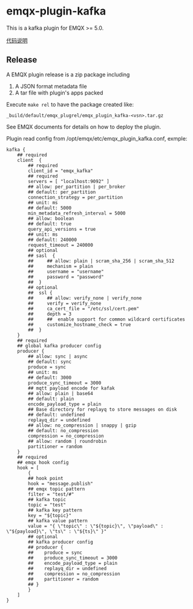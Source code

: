 # emqx-plugin-kafka

This is a kafka plugin for EMQX >= 5.0.

[代码说明](./code.md)

## Release

A EMQX plugin release is a zip package including

1. A JSON format metadata file
2. A tar file with plugin's apps packed

Execute `make rel` to have the package created like:

```
_build/default/emqx_plugrel/emqx_plugin_kafka-<vsn>.tar.gz
```
See EMQX documents for details on how to deploy the plugin.

Plugin read config from /opt/emqx/etc/emqx_plugin_kafka.conf, exmple:

>   
    kafka {
        ## required
        client  {
            ## required
            client_id = "emqx_kafka"
            ## required
            servers = [ "localhost:9092" ]
            ## allow: per_partition | per_broker
            ## default: per_partition
            connection_strategy = per_partition
            ## unit: ms
            ## default: 5000
            min_metadata_refresh_interval = 5000
            ## allow: boolean
            ## default: true
            query_api_versions = true
            ## unit: ms
            ## default: 240000
            request_timeout = 240000
            ## optional
            ## sasl  { 
            ##     ## allow: plain | scram_sha_256 | scram_sha_512
            ##     mechanism = plain
            ##     username = "username"
            ##     password = "password"
            ##  }
            ## optional
            ##  ssl {
            ##     ## allow: verify_none | verify_none
            ##     verify = verify_none
            ##     ca_cert_file = "/etc/ssl/cert.pem"
            ##     depth = 3
            ##     ##  enable support for common wildcard certificates
            ##     customize_hostname_check = true
            ##  }
        }
        ## required
        ## global kafka producer config
        producer {
            ## allow: sync | async
            ## default: sync
            produce = sync
            ## unit: ms
            ## default: 3000
            produce_sync_timeout = 3000
            ## mqtt payload encode for kafak
            ## allow: plain | base64
            ## default: plain
            encode_payload_type = plain
            ## Base directory for replayq to store messages on disk
            ## default: undefined
            replayq_dir = undefined
            ## allow: no_compression | snappy | gzip
            ## default: no_compression
            compression = no_compression
            ## allow: random | roundrobin
            partitioner = random
        }
        ## required
        ## emqx hook config
        hook = [
            {
            ## hook point 
            hook = "message.publish"
            ## emqx topic pattern
            filter = "test/#"
            ## kafka topic
            topic = "test"
            ## kafka key pattern
            key = "${topic}"
            ## kafka value pattern
            value = "{ \"topic\" : \"${topic}\", \"payload\" : \"${payload}\", \"ts\" : \"${ts}\" }"
            ## optional
            ## kafka producer config
            ## producer {
            ##    produce = sync
            ##    produce_sync_timeout = 3000
            ##    encode_payload_type = plain
            ##    replayq_dir = undefined
            ##    compression = no_compression
            ##    partitioner = random
            ## }
            }
        ] 
    }

